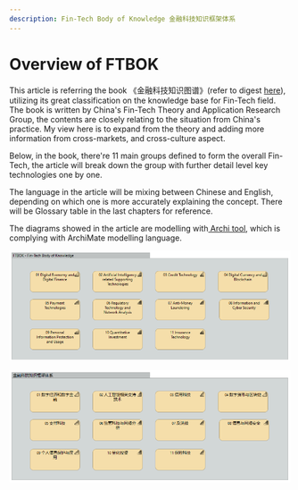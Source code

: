 ```yaml
---
description: Fin-Tech Body of Knowledge 金融科技知识框架体系
---
```


# Overview of FTBOK

This article is referring the book 《金融科技知识图谱》(refer to digest [here](https://www.practicalmoneyskills.com.cn/resources/fintech-glossary)), utilizing its great classification on the knowledge base for Fin-Tech field. The book is written by China's Fin-Tech Theory and Application Research Group, the contents are closely relating to the situation from China's practice. My view here is to expand from the theory and adding more information from cross-markets, and cross-culture aspect.

Below, in the book, there're 11 main groups defined to form the overall Fin-Tech, the article will break down the group with further detail level key technologies one by one.

The language in the article will be mixing between Chinese and English, depending on which one is more accurately explaining the concept. There will be Glossary table in the last chapters for reference.

The diagrams showed in the article are modelling with[ Archi tool](https://www.archimatetool.com), which is complying with ArchiMate modelling language.

![Fin-Tech Body of Knowledge Overview](.gitbook/assets/image.png)

![金融科技知识框架体系概览](<.gitbook/assets/image (1).png>)
